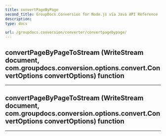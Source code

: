 ```yaml
---
title: convertPageByPage
second_title: GroupDocs.Conversion for Node.js via Java API Reference
description: 
type: docs

url: /groupdocs.conversion/converter/convertpagebypage/
---
```


## convertPageByPageToStream (WriteStream document, com.groupdocs.conversion.options.convert.ConvertOptions convertOptions)  function



---


## convertPageByPageToStream (WriteStream document, com.groupdocs.conversion.options.convert.ConvertOptions convertOptions)  function



---


